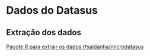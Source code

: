 # Dados do Datasus

## Extração dos dados  
[Pacote R para extrair os dados rfsaldanha/microdatasus](https://github.com/rfsaldanha/microdatasus)
